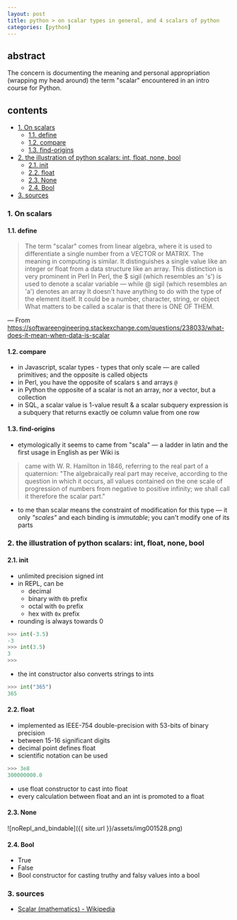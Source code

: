 ```yaml
---
layout: post
title: python > on scalar types in general, and 4 scalars of python
categories: [python]
---
```

## abstract
The concern is documenting the meaning and personal appropriation (wrapping my head around) the term "scalar" encountered in an intro course for Python.

## contents
<!-- TOC -->

- [1. On scalars](#1-on-scalars)
    - [1.1. define](#11-define)
    - [1.2. compare](#12-compare)
    - [1.3. find-origins](#13-find-origins)
- [2. the illustration of python scalars: int, float, none, bool](#2-the-illustration-of-python-scalars-int-float-none-bool)
    - [2.1. init](#21-init)
    - [2.2. float](#22-float)
    - [2.3. None](#23-none)
    - [2.4. Bool](#24-bool)
- [3. sources](#3-sources)

<!-- /TOC -->
### 1. On scalars

#### 1.1. define
> The term "scalar" comes from linear algebra, where it is used to differentiate a single number from a VECTOR or MATRIX. 
> The meaning in computing is similar. 
> It distinguishes a single value like an integer or float from a data structure like an array. 
> This distinction is very prominent in Perl
> In Perl, the $ sigil (which resembles an 's') is used to denote a scalar variable — while @ sigil (which resembles an 'a') denotes an array
> It doesn't have anything to do with the type of the element itself. 
> It could be a number, character, string, or object
> What matters to be called a scalar is that there is ONE OF THEM.

— From <https://softwareengineering.stackexchange.com/questions/238033/what-does-it-mean-when-data-is-scalar> 

#### 1.2. compare
* in Javascript, scalar types - types that only scale — are called primitives; and the opposite is called objects
* in Perl, you have the opposite of scalars `$` and arrays `@`
* in Python the opposite of a scalar is not an array, nor a vector, but a collection
* in SQL, a scalar value is 1-value result & a scalar subquery expression is a subquery that returns exactly oe column value from one row 

#### 1.3. find-origins
* etymologically it seems to came from "scala" — a ladder in latin and the first usage in English as per Wiki is

> came with W. R. Hamilton in 1846, referring to the real part of a quaternion:
> "The algebraically real part may receive, according to the question in which it occurs, all values contained on the one scale of progression of numbers from negative to positive infinity; we shall call it therefore the scalar part."

* to me than scalar means the constraint of modification for this type — it only _"scales"_ and each binding is _immutable_; you can't modify one of its parts

### 2. the illustration of python scalars: int, float, none, bool
#### 2.1. init
* unlimited precision signed int
* in REPL, can be 
    * decimal
    * binary with `0b` prefix
    * octal with `0o` prefix
    * hex with `0x` prefix
* rounding is always towards 0

```python
>>> int(-3.5)
-3
>>> int(3.5)
3
>>>   
```

* the int constructor also converts strings to ints

```python
>>> int("365")
365
``` 

#### 2.2. float
* implemented as IEEE-754 double-precision with 53-bits of binary precision
* between 15-16 significant digits 
* decimal point defines float
* scientific notation can be used

```python
>>> 3e8
300000000.0
```

* use float constructor to cast into float
* every calculation between float and an int is promoted to a float

#### 2.3. None

![noRepl_and_bindable]({{ site.url }}/assets/img001528.png)

#### 2.4. Bool
* True
* False
* Bool constructor for casting truthy and falsy values into a bool

### 3. sources
* [Scalar (mathematics) - Wikipedia](https://en.wikipedia.org/wiki/Scalar_(mathematics))
